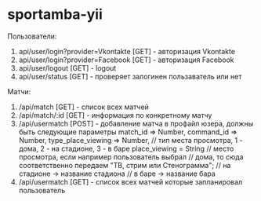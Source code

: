 sportamba-yii
=============

Пользователи:
1. api/user/login?provider=Vkontakte [GET] - авторизация Vkontakte
2. api/user/login?provider=Facebook  [GET] - авторизация Facebook
3. api/user/logout                   [GET] - logout
3. api/user/status                   [GET] - проверяет залогинен пользаватель или нет

Матчи:
1. /api/match     [GET]  - список всех матчей
2. /api/match/:id [GET]  - информация по конкретному матчу
3. /api/usermatch [POST] - добавление матча в профайл юзера, должны быть следующие параметры
    match_id => Number,
    command_id => Number,
    type_place_viewing => Number, // тип места просмотра, 1 - дома, 2 - на стадионе, 3 - в баре
    place_viewing = String // место просмотра, если например пользователь выбрал
                           // дома, то сюда соответственно передаем "ТВ, стрим или Стенограмма";
                           // на стадионе -> название стадиона
                           // в баре -> название бара
4. /api/usermatch [GET] - список всех матчей которые запланировал пользователь
